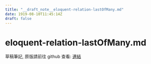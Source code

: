 ```yaml
---
title: "__draft_note__eloquent-relation-lastOfMany.md"
date: 1919-08-10T11:45:14Z
draft: false
---
```


# eloquent-relation-lastOfMany.md

草稿筆記, 原版請前往 github 查看: [連結](https://github.com/tinghaolai/just-random-note/blob/master/laravel/eloquent-relation-lastOfMany.md)